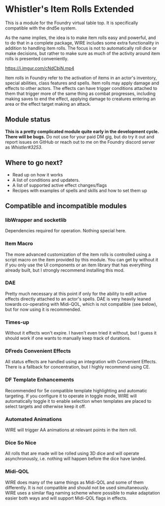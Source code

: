 # Whistler's Item Rolls Extended

This is a module for the Foundry virtual table top. It is specifically compatible with the dnd5e system.

As the name implies, the idea is to make item rolls easy and powerful, and to do that in a complete package, WIRE includes some extra functionality in addition to handling item rolls. The focus is not to automatically roll dice or make decisions, but rather to make sure as much of the activity around item rolls is presented conveniently.

https://i.imgur.com/cNdCbjN.mp4

Item rolls in Foundry refer to the activation of items in an actor's inventory, special abilities, class features and spells. Item rolls may apply damage and effects to other actors. The effects can have trigger conditions attached to them that trigger more of the same thing as combat progresses, including making saves to end the effect, applying damage to creatures entering an area or the effect target making an attack.

## Module status

**This is a pretty complicated module quite early in the development cycle. There will be bugs.** Do not use for your paid DM gig, but do try it out and report issues on GitHub or reach out to me on the Foundry discord server as _Whistler#3253_.

## Where to go next?

- Read up on how it works
- A list of conditions and updaters.
- A list of supported active effect changes/flags
- Recipes with examples of spells and skills and how to set them up

## Compatible and incompatible modules

### libWrapper and socketlib

Dependencies required for operation. Nothing special here.

### Item Macro

The more advanced customization of the item rolls is controlled using a script macro on the item provided by this module. You can get by without it if you only use the UI components or an item library that has everything already built, but I strongly recommend installing this mod.

### DAE

Pretty much necessary at this point if only for the ability to edit active effects directly attached to an actor's spells. DAE is very heavily leaned towards co-operating with Midi-QOL, which is not compatible (see below), but for now using it is recommended.

### Times-up

Without it effects won't expire. I haven't even tried it without, but I guess it should work if one wants to manually keep track of durations.

### DFreds Convenient Effects

All status effects are handled using an integration with Convenient Effects. There is a fallback for concentration, but I highly recommend using CE.

### DF Template Enhancements

Recommended for 5e compatible template highlighting and automatic targeting. If you configure it to operate in toggle mode, WIRE will automatically toggle it to enable selection when templates are placed to select targets and otherwise keep it off.

### Automated Animations

WIRE will trigger AA animations at relevant points in the item roll.

### Dice So Nice

All rolls that are made will be rolled using 3D dice and will operate asynchronously, i.e. nothing will happen before the dice have landed.

### Midi-QOL

WIRE does many of the same things as Midi-QOL and some of them differently. It is not compatible and should not be used simultaneously. WIRE uses a similar flag naming scheme where possible to make adaptation easier both ways and will support Midi-QOL flags in effects.
